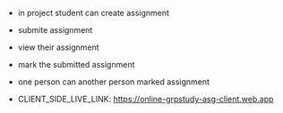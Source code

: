 * in project student can create assignment
* submite assignment
* view their assignment
* mark the submitted assignment
* one person can another person marked assignment

* CLIENT_SIDE_LIVE_LINK:
https://online-grpstudy-asg-client.web.app